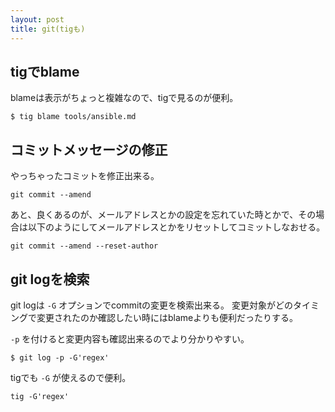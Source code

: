```yaml
---
layout: post
title: git(tigも)
---
```



## tigでblame
blameは表示がちょっと複雑なので、tigで見るのが便利。
```
$ tig blame tools/ansible.md
```

## コミットメッセージの修正
やっちゃったコミットを修正出来る。
```
git commit --amend
```

あと、良くあるのが、メールアドレスとかの設定を忘れていた時とかで、その場合は以下のようにしてメールアドレスとかをリセットしてコミットしなおせる。
```
git commit --amend --reset-author
```


## git logを検索
git logは `-G` オプションでcommitの変更を検索出来る。
変更対象がどのタイミングで変更されたのか確認したい時にはblameよりも便利だったりする。

`-p` を付けると変更内容も確認出来るのでより分かりやすい。
```
$ git log -p -G'regex'
```

tigでも `-G` が使えるので便利。
```
tig -G'regex'
```